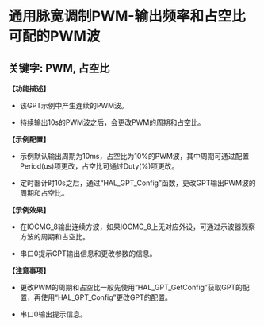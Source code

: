 # 通用脉宽调制PWM-输出频率和占空比可配的PWM波
## 关键字: PWM, 占空比

**【功能描述】**
+ 该GPT示例中产生连续的PWM波。 

+ 持续输出10s的PWM波之后，会更改PWM的周期和占空比。

**【示例配置】**
+ 示例默认输出周期为10ms，占空比为10%的PWM波，其中周期可通过配置Period(us)项更改，占空比可通过Duty(%)项更改。

+ 定时器计时10s之后，通过“HAL_GPT_Config”函数，更改GPT输出PWM波的周期和占空比。

**【示例效果】**
+ 在IOCMG_8输出连续方波，如果IOCMG_8上无对应外设，可通过示波器观察方波的周期和占空比。

+ 串口0提示GPT输出信息和更改参数的信息。
 
**【注意事项】**
+ 更改PWM的周期和占空比一般先使用“HAL_GPT_GetConfig”获取GPT的配置，再使用“HAL_GPT_Config”更改GPT的配置。

+ 串口0输出提示信息。